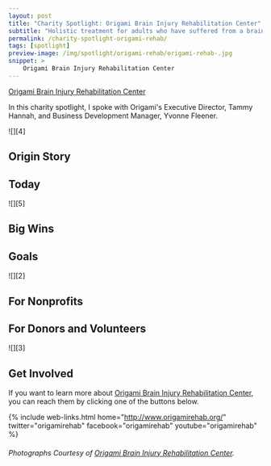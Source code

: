 ```yaml
---
layout: post
title: "Charity Spotlight: Origami Brain Injury Rehabilitation Center"
subtitle: "Holistic treatment for adults who have suffered from a brain injury."
permalink: /charity-spotlight-origami-rehab/
tags: [spotlight]
preview-image: /img/spotlight/origami-rehab/origami-rehab-.jpg
snippet: >
    Origami Brain Injury Rehabilitation Center
---
```


[Origami Brain Injury Rehabilitation Center][1] 

In this charity spotlight, I spoke with Origami's Executive Director, Tammy Hannah, and Business Development Manager, Yvonne Fleener.

![][4]

## Origin Story



## Today



![][5]

## Big Wins



## Goals



![][2]

## For Nonprofits



## For Donors and Volunteers



![][3]

## Get Involved

If you want to learn more about [Origami Brain Injury Rehabilitation Center][1], you can reach them by clicking one of the buttons below.

{% include web-links.html home="http://www.origamirehab.org/" twitter="origamirehab" facebook="origamirehab" youtube="origamirehab" %}

###### Photographs Courtesy of [Origami Brain Injury Rehabilitation Center][1].



[1]: http://www.origamirehab.org/ "Origami Brain Injury Rehabilitation Center Homepage"
